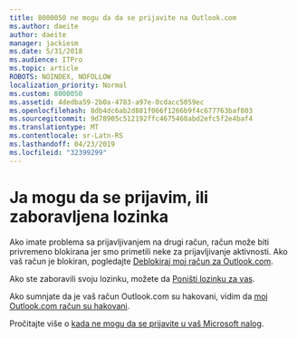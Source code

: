 ```yaml
---
title: 8000050 ne mogu da da se prijavite na Outlook.com
ms.author: daeite
author: daeite
manager: jackiesm
ms.date: 5/31/2018
ms.audience: ITPro
ms.topic: article
ROBOTS: NOINDEX, NOFOLLOW
localization_priority: Normal
ms.custom: 8000050
ms.assetid: 4dedba59-2b0a-4783-a97e-0cdacc5059ec
ms.openlocfilehash: 8db4dc6ab2d881f066f1266b9f4c677763baf803
ms.sourcegitcommit: 9d78905c512192ffc4675468abd2efc5f2e4baf4
ms.translationtype: MT
ms.contentlocale: sr-Latn-RS
ms.lasthandoff: 04/23/2019
ms.locfileid: "32399299"
---
```

# <a name="i-cant-sign-in-or-forgot-my-password"></a>Ja mogu da se prijavim, ili zaboravljena lozinka

Ako imate problema sa prijavljivanjem na drugi račun, račun može biti privremeno blokirana jer smo primetili neke za prijavljivanje aktivnosti. Ako vaš račun je blokiran, pogledajte [Deblokiraj moj račun za Outlook.com](https://go.microsoft.com/fwlink/p/?linkid=2001800&amp;clcid=0x409).
  
Ako ste zaboravili svoju lozinku, možete da [Poništi lozinku za vas](https://go.microsoft.com/fwlink/p/?linkid=841909).
  
Ako sumnjate da je vaš račun Outlook.com su hakovani, vidim da [moj Outlook.com račun su hakovani](https://go.microsoft.com/fwlink/p/?linkid=874366).
  
Pročitajte više o [kada ne mogu da se prijavite u vaš Microsoft nalog](https://go.microsoft.com/fwlink/p/?linkid=842227).
  

